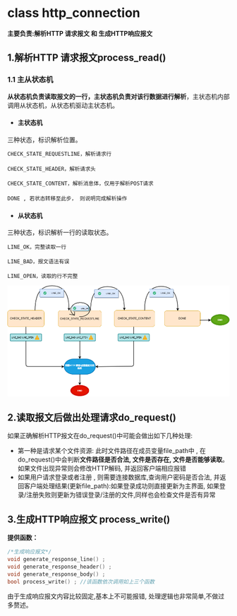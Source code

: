# class http_connection

**主要负责:解析HTTP 请求报文 和  生成HTTP响应报文**



## 1.解析HTTP 请求报文process_read()

### 	1.1 主从状态机

**从状态机负责读取报文的一行，主状态机负责对该行数据进行解析**，主状态机内部调用从状态机，从状态机驱动主状态机。

- #### **主状态机**

三种状态，标识解析位置。

```txt
CHECK_STATE_REQUESTLINE，解析请求行

CHECK_STATE_HEADER，解析请求头

CHECK_STATE_CONTENT，解析消息体，仅用于解析POST请求

DONE , 若状态转移至此步， 则说明完成解析操作
```

- #### 从状态机

三种状态，标识解析一行的读取状态。

```wiki
LINE_OK，完整读取一行

LINE_BAD，报文语法有误

LINE_OPEN，读取的行不完整
```

<img src="./../introduction_src/主从状态机.png" style="zoom: 67%;" />



## 2.读取报文后做出处理请求do_request()

如果正确解析HTTP报文在do_request()中可能会做出如下几种处理:

- 第一种是请求某个文件资源: 此时文件路径在成员变量file_path中 , 在do_request()中会判断**文件路径是否合法, 文件是否存在, 文件是否能够读取**。如果文件出现异常则会修改HTTP解码, 并返回客户端相应报错
- 如果用户请求登录或者注册 , 则需要连接数据库,查询用户密码是否合法, 并返回客户端处理结果(更新file_path):如果登录成功则直接更新为主界面, 如果登录/注册失败则更新为错误登录/注册的文件,同样也会检查文件是否有异常

## 3.生成HTTP响应报文 process_write()

**提供函数：**

```c++
/*生成响应报文*/
void generate_response_line() ;
void generate_response_header() ; 
void generate_response_body() ; 
bool process_write() ; //该函数依次调用如上三个函数
```

由于生成响应报文内容比较固定,基本上不可能报错, 处理逻辑也非常简单,不做过多赘述。